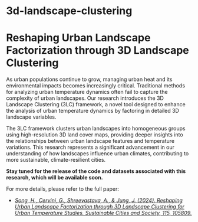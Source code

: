 # 3d-landscape-clustering

# Reshaping Urban Landscape Factorization through 3D Landscape Clustering

As urban populations continue to grow, managing urban heat and its environmental impacts becomes increasingly critical. Traditional methods for analyzing urban temperature dynamics often fail to capture the complexity of urban landscapes. Our research introduces the 3D Landscape Clustering (3LC) framework, a novel tool designed to enhance the analysis of urban temperature dynamics by factoring in detailed 3D landscape variables.

The 3LC framework clusters urban landscapes into homogeneous groups using high-resolution 3D land cover maps, providing deeper insights into the relationships between urban landscape features and temperature variations. This research represents a significant advancement in our understanding of how landscapes influence urban climates, contributing to more sustainable, climate-resilient cities.

**Stay tuned for the release of the code and datasets associated with this research, which will be available soon.**

For more details, please refer to the full paper:
- [*Song, H., Cervini, G., Shreevastava, A., & Jung, J. (2024). Reshaping Urban Landscape Factorization through 3D Landscape Clustering for Urban Temperature Studies. Sustainable Cities and Society, 115, 105809.*](https://www.sciencedirect.com/science/article/pii/S2210670724006334)
